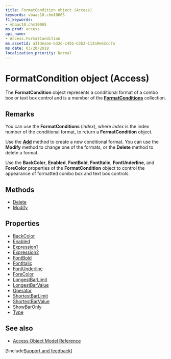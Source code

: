 ```yaml
---
title: FormatCondition object (Access)
keywords: vbaac10.chm10065
f1_keywords:
- vbaac10.chm10065
ms.prod: access
api_name:
- Access.FormatCondition
ms.assetid: a31deaae-b32d-c45b-b3b2-113a9e62cc7a
ms.date: 03/20/2019
localization_priority: Normal
---
```



# FormatCondition object (Access)

The **FormatCondition** object represents a conditional format of a combo box or text box control and is a member of the **[FormatConditions](access.formatconditions.md)** collection.


## Remarks

You can use the **FormatConditions** (_index_), where _index_ is the index number of the conditional format, to return a **FormatCondition** object.

Use the **[Add](access.formatconditions.add.md)** method to create a new conditional format. You can use the **Modify** method to change one of the formats, or the **Delete** method to delete a format.

Use the **BackColor**, **Enabled**, **FontBold**, **FontItalic**, **FontUnderline**, and **ForeColor** properties of the **FormatCondition** object to control the appearance of formatted combo box and text box controls.

## Methods

- [Delete](Access.FormatCondition.Delete.md)
- [Modify](Access.FormatCondition.Modify.md)

## Properties

- [BackColor](Access.FormatCondition.BackColor.md)
- [Enabled](Access.FormatCondition.Enabled.md)
- [Expression1](Access.FormatCondition.Expression1.md)
- [Expression2](Access.FormatCondition.Expression2.md)
- [FontBold](Access.FormatCondition.FontBold.md)
- [FontItalic](Access.FormatCondition.FontItalic.md)
- [FontUnderline](Access.FormatCondition.FontUnderline.md)
- [ForeColor](Access.FormatCondition.ForeColor.md)
- [LongestBarLimit](Access.FormatCondition.LongestBarLimit.md)
- [LongestBarValue](Access.FormatCondition.LongestBarValue.md)
- [Operator](Access.FormatCondition.Operator.md)
- [ShortestBarLimit](Access.FormatCondition.ShortestBarLimit.md)
- [ShortestBarValue](Access.FormatCondition.ShortestBarValue.md)
- [ShowBarOnly](Access.FormatCondition.ShowBarOnly.md)
- [Type](Access.FormatCondition.Type.md)

## See also

- [Access Object Model Reference](overview/Access/object-model.md)


[!include[Support and feedback](~/includes/feedback-boilerplate.md)]
